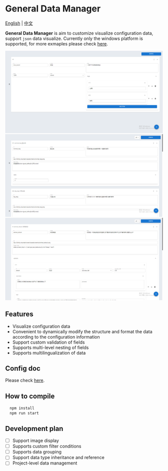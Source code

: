 # General Data Manager

  [English](./README.md) | [中文](./docs/README_zh.md)
  
  
**General Data Manager** is aim to customize visualize configuration data, support `json` data visualize. Currently only the windows platform is supported, for more exmaples please check [here](./docs/example.md).

![image-20220301155635709](./screenshots/example_weapon.png)
![image-20220301152952560](./screenshots/exmaple_item.png)
![image-20220301154140204](./screenshots/example_event.png)
  
## Features
  
- Visualize configuration data
- Convenient to dynamically modify the structure and format the data according to the configuration information
- Support custom validation of fields
- Supports multi-level nesting of fields
- Supports multilingualization of data
 
## Config doc

Please check [here](./docs/API_en.md).
  
## How to compile
  
```shell
  npm install
  npm run start
  ```
  

  
## Development plan
  
- [ ] Support image display
- [ ] Supports custom filter conditions
- [ ] Supports data grouping
- [ ] Support data type inheritance and reference
- [ ] Project-level data management
